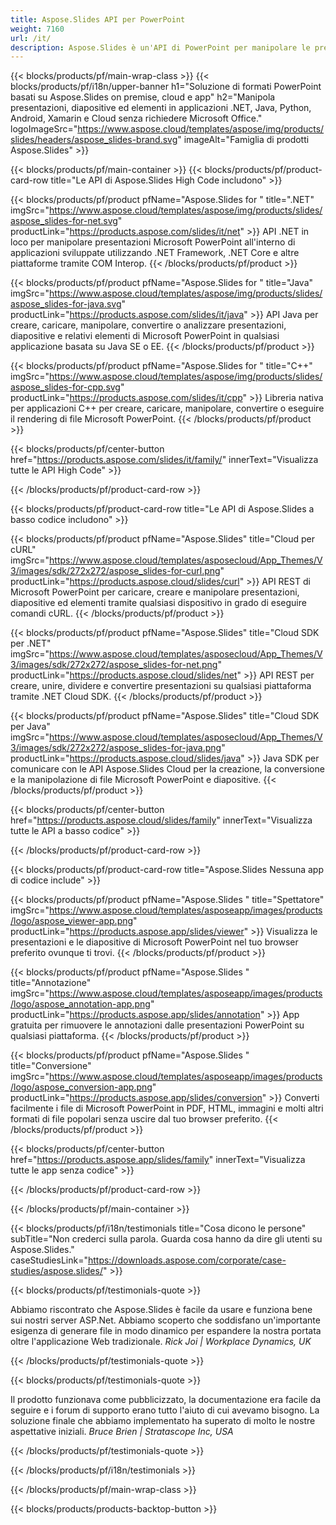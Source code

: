 ```yaml
---
title: Aspose.Slides API per PowerPoint
weight: 7160
url: /it/
description: Aspose.Slides è un'API di PowerPoint per manipolare le presentazioni e il cloud fornisce un'API cloud per diapositive.
---
```


{{< blocks/products/pf/main-wrap-class >}}
{{< blocks/products/pf/i18n/upper-banner h1="Soluzione di formati PowerPoint basati su Aspose.Slides on premise, cloud e app" h2="Manipola presentazioni, diapositive ed elementi in applicazioni .NET, Java, Python, Android, Xamarin e Cloud senza richiedere Microsoft Office." logoImageSrc="https://www.aspose.cloud/templates/aspose/img/products/slides/headers/aspose_slides-brand.svg" imageAlt="Famiglia di prodotti Aspose.Slides" >}}

{{< blocks/products/pf/main-container >}}
{{< blocks/products/pf/product-card-row title="Le API di Aspose.Slides High Code includono" >}}

{{< blocks/products/pf/product pfName="Aspose.Slides for " title=".NET" imgSrc="https://www.aspose.cloud/templates/aspose/img/products/slides/aspose_slides-for-net.svg" productLink="https://products.aspose.com/slides/it/net" >}}
API .NET in loco per manipolare presentazioni Microsoft PowerPoint all'interno di applicazioni sviluppate utilizzando .NET Framework, .NET Core e altre piattaforme tramite COM Interop.
{{< /blocks/products/pf/product >}}

{{< blocks/products/pf/product pfName="Aspose.Slides for " title="Java" imgSrc="https://www.aspose.cloud/templates/aspose/img/products/slides/aspose_slides-for-java.svg" productLink="https://products.aspose.com/slides/it/java" >}}
API Java per creare, caricare, manipolare, convertire o analizzare presentazioni, diapositive e relativi elementi di Microsoft PowerPoint in qualsiasi applicazione basata su Java SE o EE.
{{< /blocks/products/pf/product >}}

{{< blocks/products/pf/product pfName="Aspose.Slides for " title="C++" imgSrc="https://www.aspose.cloud/templates/aspose/img/products/slides/aspose_slides-for-cpp.svg" productLink="https://products.aspose.com/slides/it/cpp" >}}
Libreria nativa per applicazioni C++ per creare, caricare, manipolare, convertire o eseguire il rendering di file Microsoft PowerPoint.
{{< /blocks/products/pf/product >}}

{{< blocks/products/pf/center-button href="https://products.aspose.com/slides/it/family/" innerText="Visualizza tutte le API High Code" >}}

{{< /blocks/products/pf/product-card-row >}}

{{< blocks/products/pf/product-card-row title="Le API di Aspose.Slides a basso codice includono" >}}

{{< blocks/products/pf/product pfName="Aspose.Slides" title="Cloud per cURL" imgSrc="https://www.aspose.cloud/templates/asposecloud/App_Themes/V3/images/sdk/272x272/aspose_slides-for-curl.png" productLink="https://products.aspose.cloud/slides/curl" >}}
API REST di Microsoft PowerPoint per caricare, creare e manipolare presentazioni, diapositive ed elementi tramite qualsiasi dispositivo in grado di eseguire comandi cURL.
{{< /blocks/products/pf/product >}}

{{< blocks/products/pf/product pfName="Aspose.Slides" title="Cloud SDK per .NET" imgSrc="https://www.aspose.cloud/templates/asposecloud/App_Themes/V3/images/sdk/272x272/aspose_slides-for-net.png" productLink="https://products.aspose.cloud/slides/net" >}}
API REST per creare, unire, dividere e convertire presentazioni su qualsiasi piattaforma tramite .NET Cloud SDK.
{{< /blocks/products/pf/product >}}

{{< blocks/products/pf/product pfName="Aspose.Slides" title="Cloud SDK per Java" imgSrc="https://www.aspose.cloud/templates/asposecloud/App_Themes/V3/images/sdk/272x272/aspose_slides-for-java.png" productLink="https://products.aspose.cloud/slides/java" >}}
Java SDK per comunicare con le API Aspose.Slides Cloud per la creazione, la conversione e la manipolazione di file Microsoft PowerPoint e diapositive.
{{< /blocks/products/pf/product >}}

{{< blocks/products/pf/center-button href="https://products.aspose.cloud/slides/family" innerText="Visualizza tutte le API a basso codice" >}}

{{< /blocks/products/pf/product-card-row >}}

{{< blocks/products/pf/product-card-row title="Aspose.Slides Nessuna app di codice include" >}}

{{< blocks/products/pf/product pfName="Aspose.Slides " title="Spettatore" imgSrc="https://www.aspose.cloud/templates/asposeapp/images/products/logo/aspose_viewer-app.png" productLink="https://products.aspose.app/slides/viewer" >}}
Visualizza le presentazioni e le diapositive di Microsoft PowerPoint nel tuo browser preferito ovunque ti trovi.
{{< /blocks/products/pf/product >}}

{{< blocks/products/pf/product pfName="Aspose.Slides " title="Annotazione" imgSrc="https://www.aspose.cloud/templates/asposeapp/images/products/logo/aspose_annotation-app.png" productLink="https://products.aspose.app/slides/annotation" >}}
App gratuita per rimuovere le annotazioni dalle presentazioni PowerPoint su qualsiasi piattaforma.
{{< /blocks/products/pf/product >}}

{{< blocks/products/pf/product pfName="Aspose.Slides " title="Conversione" imgSrc="https://www.aspose.cloud/templates/asposeapp/images/products/logo/aspose_conversion-app.png" productLink="https://products.aspose.app/slides/conversion" >}}
Converti facilmente i file di Microsoft PowerPoint in PDF, HTML, immagini e molti altri formati di file popolari senza uscire dal tuo browser preferito.
{{< /blocks/products/pf/product >}}

{{< blocks/products/pf/center-button href="https://products.aspose.app/slides/family" innerText="Visualizza tutte le app senza codice" >}}

{{< /blocks/products/pf/product-card-row >}}

{{< /blocks/products/pf/main-container >}}

{{< blocks/products/pf/i18n/testimonials title="Cosa dicono le persone" subTitle="Non crederci sulla parola. Guarda cosa hanno da dire gli utenti su Aspose.Slides." caseStudiesLink="https://downloads.aspose.com/corporate/case-studies/aspose.slides/" >}}

{{< blocks/products/pf/testimonials-quote >}}
<p class="first">
Abbiamo riscontrato che Aspose.Slides è facile da usare e funziona bene sui nostri server ASP.Net. Abbiamo scoperto che soddisfano un'importante esigenza di generare file in modo dinamico per espandere la nostra portata oltre l'applicazione Web tradizionale.
 <em>
  Rick Joi | Workplace Dynamics, UK
 </em>
</p>

{{< /blocks/products/pf/testimonials-quote >}}

{{< blocks/products/pf/testimonials-quote >}}
<p class="second">
Il prodotto funzionava come pubblicizzato, la documentazione era facile da seguire e i forum di supporto erano tutto l'aiuto di cui avevamo bisogno. La soluzione finale che abbiamo implementato ha superato di molto le nostre aspettative iniziali.
 <em>
  Bruce Brien | Stratascope Inc, USA
 </em>
</p>

{{< /blocks/products/pf/testimonials-quote >}}

{{< /blocks/products/pf/i18n/testimonials >}}

{{< /blocks/products/pf/main-wrap-class >}}

{{< blocks/products/products-backtop-button >}}